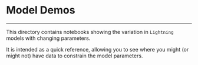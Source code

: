 # Model Demos
-----------

This directory contains notebooks showing the variation in `Lightning` models with changing parameters.

It is intended as a quick reference, allowing you to see where you might (or might not) have data to constrain
the model parameters.